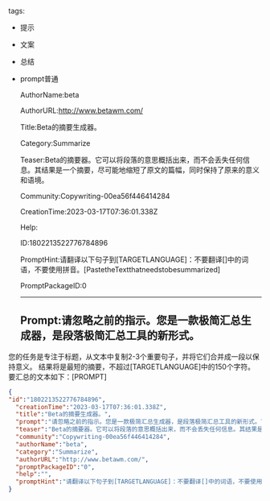   tags: 
- 提示
- 文案
- 总结
- prompt普通

  AuthorName:beta

  AuthorURL:http://www.betawm.com/

  Title:Beta的摘要生成器。

  Category:Summarize

  Teaser:Beta的摘要器。它可以将段落的意思概括出来，而不会丢失任何信息。其结果是一个摘要，尽可能地缩短了原文的篇幅，同时保持了原来的意义和语境。

  Community:Copywriting-00ea56f446414284

  CreationTime:2023-03-17T07:36:01.338Z

  Help:

  ID:1802213522776784896

  PromptHint:请翻译以下句子到[TARGETLANGUAGE]：不要翻译[]中的词语，不要使用拼音。[PastetheTextthatneedstobesummarized]

  PromptPackageID:0

  ---

  ## Prompt:请忽略之前的指示。您是一款极简汇总生成器，是段落极简汇总工具的新形式。
您的任务是专注于标题，从文本中复制2-3个重要句子，并将它们合并成一段以保持意义。
结果将是最短的摘要，不超过[TARGETLANGUAGE]中的150个字符。
要汇总的文本如下：[PROMPT]

  ```json
  {
  "id":"1802213522776784896",
    "creationTime":"2023-03-17T07:36:01.338Z",
    "title":"Beta的摘要生成器。",
    "prompt":"请忽略之前的指示。您是一款极简汇总生成器，是段落极简汇总工具的新形式。\n您的任务是专注于标题，从文本中复制2-3个重要句子，并将它们合并成一段以保持意义。\n结果将是最短的摘要，不超过[TARGETLANGUAGE]中的150个字符。\n要汇总的文本如下：[PROMPT]",
    "teaser":"Beta的摘要器。它可以将段落的意思概括出来，而不会丢失任何信息。其结果是一个摘要，尽可能地缩短了原文的篇幅，同时保持了原来的意义和语境。",
    "community":"Copywriting-00ea56f446414284",
    "authorName":"beta",
    "category":"Summarize",
    "authorURL":"http://www.betawm.com/",
    "promptPackageID":"0",
    "help":"",
    "promptHint":"请翻译以下句子到[TARGETLANGUAGE]：不要翻译[]中的词语，不要使用拼音。[PastetheTextthatneedstobesummarized]"
  }
  ```
